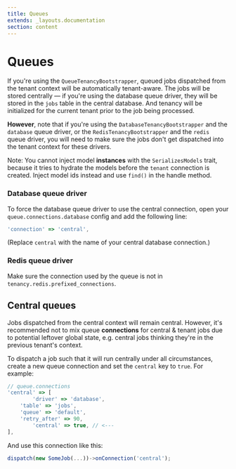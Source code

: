 ```yaml
---
title: Queues
extends: _layouts.documentation
section: content
---
```


# Queues

If you're using the `QueueTenancyBootstrapper`, queued jobs dispatched from the tenant context will be automatically tenant-aware. The jobs will be stored centrally — if you're using the database queue driver, they will be stored in the `jobs` table in the central database. And tenancy will be initialized for the current tenant prior to the job being processed.

**However**, note that if you're using the `DatabaseTenancyBootstrapper` and the `database` queue driver, or the `RedisTenancyBootstrapper` and the `redis` queue driver, you will need to make sure the jobs don't get dispatched into the tenant context for these drivers.

Note: You cannot inject model **instances** with the `SerializesModels` trait, because it tries to hydrate the models before the `tenant` connection is created. Inject model ids instead and use `find()` in the handle method.

### Database queue driver

To force the database queue driver to use the central connection, open your `queue.connections.database` config and add the following line:

```jsx
'connection' => 'central',
```

(Replace `central` with the name of your central database connection.)

### Redis queue driver

Make sure the connection used by the queue is not in `tenancy.redis.prefixed_connections`.

## Central queues

Jobs dispatched from the central context will remain central. However, it's recommended not to mix queue **connections** for central & tenant jobs due to potential leftover global state, e.g. central jobs thinking they're in the previous tenant's context.

To dispatch a job such that it will run centrally under all circumstances, create a new queue connection and set the `central` key to `true`. For example:

```jsx
// queue.connections
'central' => [
		'driver' => 'database',
    'table' => 'jobs',
    'queue' => 'default',
    'retry_after' => 90,
		'central' => true, // <---
],
```

And use this connection like this:

```jsx
dispatch(new SomeJob(...))->onConnection('central');
```